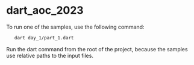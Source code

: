 # dart_aoc_2023

To run one of the samples, use the following command:

```bash
   dart day_1/part_1.dart
```

Run the dart command from the root of the project, because the samples use relative paths to the input files.
